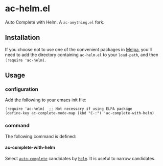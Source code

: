 # ac-helm.el

Auto Complete with Helm. A `ac-anything.el` fork.

## Installation

If you choose not to use one of the convenient packages in
[Melpa][melpa], you'll need to add the
directory containing `ac-helm.el` to your `load-path`, and then `(require 'ac-helm)`.

## Usage

### configuration

Add the following to your emacs init file:

    (require 'ac-helm)  ;; Not necessary if using ELPA package
    (define-key ac-complete-mode-map (kbd "C-:") 'ac-complete-with-helm)

### command

The following command is defined:

#### ac-complete-with-helm

Select [`auto-complete`][auto-complete] candidates by [`helm`][helm].
It is useful to narrow candidates.

[melpa]: http://melpa.milkbox.net
[auto-complete]:https://github.com/auto-complete/auto-complete
[helm]:https://github.com/emacs-helm/helm
